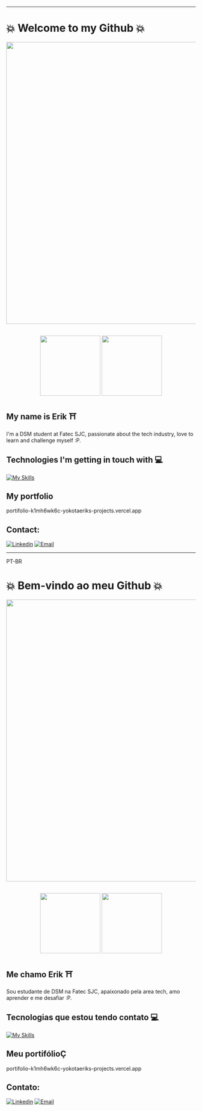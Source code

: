 
---

#  :boom: Welcome to my Github  :boom:


<p align="center">
    <img width="750" src="https://media.giphy.com/media/ZVik7pBtu9dNS/giphy.gif">
</p><br>

<div align="center">
    <a>
        <img height="160em" src="https://github-readme-stats.vercel.app/api?username=yokotaerik&show_icons=true&theme=dark">
        <img height="160em"src="https://github-readme-stats.vercel.app/api/top-langs/?username=yokotaerik&layout=compact&langs_count=7&theme=dark">
    </a>
</div>

## My name is Erik :shinto_shrine:

I'm a DSM student at Fatec SJC, passionate about the tech industry, love to learn and challenge myself :P.

## Technologies I'm getting in touch with :computer:

[![My Skills](https://skillicons.dev/icons?i=js,ts,nest,next,python,flask,mysql,postgres,html,css,tailwind,figma,linux,java,spring)](https://skillicons.dev) <br/>

## My portfolio

portifolio-k1mh6wk6c-yokotaeriks-projects.vercel.app


## Contact: 

[![Linkedin](https://img.shields.io/badge/LinkedIn-0077B5?style=for-the-badge&logo=linkedin&logoColor=white)](https://www.linkedin.com/in/erik-camara-yokota-685439233/)
[![Email](https://img.shields.io/badge/Gmail-D14836?style=for-the-badge&logo=gmail&logoColor=white)](mailto:yokota860@gmail.com)

---

PT-BR 

#  :boom: Bem-vindo ao meu Github  :boom:


<p align="center">
    <img width="750" src="https://media.giphy.com/media/ZVik7pBtu9dNS/giphy.gif">
</p><br>

<div align="center">
    <a>
        <img height="160em" src="https://github-readme-stats.vercel.app/api?username=yokotaerik&show_icons=true&theme=dark">
        <img height="160em"src="https://github-readme-stats.vercel.app/api/top-langs/?username=yokotaerik&layout=compact&langs_count=7&theme=dark">
    </a>
</div>

## Me chamo Erik :shinto_shrine:

Sou estudante de DSM na Fatec SJC, apaixonado pela area tech, amo aprender e me desafiar :P.

## Tecnologias que estou tendo contato :computer:

[![My Skills](https://skillicons.dev/icons?i=js,ts,nest,next,python,flask,mysql,postgres,html,css,tailwind,figma,linux,java,spring)](https://skillicons.dev) <br/>

## Meu portifólioÇ
portifolio-k1mh6wk6c-yokotaeriks-projects.vercel.app


## Contato: 

[![Linkedin](https://img.shields.io/badge/LinkedIn-0077B5?style=for-the-badge&logo=linkedin&logoColor=white)](https://www.linkedin.com/in/erik-camara-yokota-685439233/)
[![Email](https://img.shields.io/badge/Gmail-D14836?style=for-the-badge&logo=gmail&logoColor=white)](mailto:yokota860@gmail.com)

